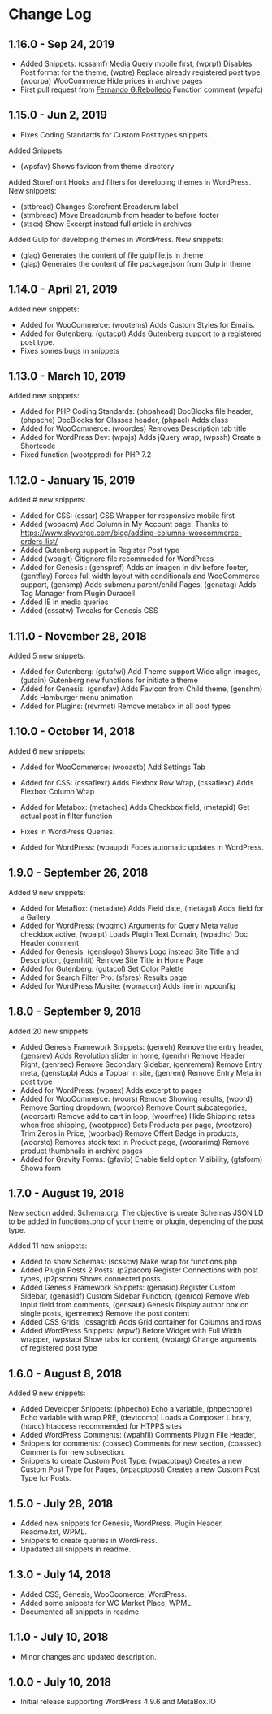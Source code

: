 # Change Log
## 1.16.0 - Sep 24, 2019
- Added Snippets: (cssamf) Media Query mobile first, (wprpf) Disables Post format for the theme, (wptre) Replace already registered post type, (woorpa) WooCommerce Hide prices in archive pages
- First pull request from [Fernando G.Rebolledo](https://github.com/closemarketing/wp-development-toolbox/commits?author=fgrweb) Function comment (wpafc)

## 1.15.0 - Jun 2, 2019
- Fixes Coding Standards for Custom Post types snippets.

Added Snippets:
- (wpsfav) Shows favicon from theme directory

Added Storefront Hooks and filters for developing themes in WordPress. New snippets:
- (sttbread) Changes Storefront Breadcrum label
- (stmbread) Move Breadcrumb from header to before footer
- (stsex) Show Excerpt instead full article in archives

Added Gulp for developing themes in WordPress. New snippets:
- (glag) Generates the content of file gulpfile.js in theme
- (glap) Generates the content of file package.json from Gulp in theme

## 1.14.0 - April 21, 2019
Added new snippets:
- Added for WooCommerce: (wootems) Adds Custom Styles for Emails.
- Added for Gutenberg: (gutacpt) Adds Gutenberg support to a registered post type.
- Fixes somes bugs in snippets
 
## 1.13.0 - March 10, 2019
Added new snippets:
- Added for PHP Coding Standards: (phpahead) DocBlocks file header, (phpache) DocBlocks for Classes header, (phpacl) Adds class
- Added for WooCommerce: (woordes) Removes Description tab title
- Added for WordPress Dev: (wpajs) Adds jQuery wrap, (wpssh) Create a Shortcode
- Fixed function (wootpprod) for PHP 7.2

## 1.12.0 - January 15, 2019
Added # new snippets:
- Added for CSS: (cssar) CSS Wrapper for responsive mobile first
- Added (wooacm) Add Column in My Account page. Thanks to https://www.skyverge.com/blog/adding-columns-woocommerce-orders-list/
- Added Gutenberg support in Register Post type
- Added (wpagit) Gitignore file recommeded for WordPress
- Added for Genesis : (genspref) Adds an imagen in div before footer, (gentflay) Forces full width layout with conditionals and WooCommerce support, (gensmp) Adds submenu parent/child Pages, (genatag) Adds Tag Manager from Plugin Duracell
- Added IE in media queries
- Added (cssatw) Tweaks for Genesis CSS

## 1.11.0 - November 28, 2018
Added 5 new snippets:
- Added for Gutenberg: (gutafwi) Add Theme support Wide align images, (gutain) Gutenberg new functions for initiate a theme
- Added for Genesis: (gensfav) Adds Favicon from Child theme, (genshm) Adds Hamburger menu animation
- Added for Plugins: (revrmet) Remove metabox in all post types

## 1.10.0 - October 14, 2018
Added 6 new snippets:
- Added for WooCommerce: (wooastb) Add Settings Tab

- Added for CSS: (cssaflexr) Adds Flexbox Row Wrap, (cssaflexc) Adds Flexbox Column Wrap
- Added for Metabox: (metachec) Adds Checkbox field, (metapid) Get actual post in filter function
- Fixes in WordPress Queries.
- Added for WordPress: (wpaupd) Foces automatic updates in WordPress.

## 1.9.0 - September 26, 2018
Added 9 new snippets:
- Added for MetaBox: (metadate) Adds Field date, (metagal) Adds field for a Gallery
- Added for WordPress: (wpqmc) Arguments for Query Meta value checkbox active, (wpalpt) Loads Plugin Text Domain, (wpadhc) Doc Header comment
- Added for Genesis: (genslogo) Shows Logo instead Site Title and Description, (genrhtit) Remove Site Title in Home Page
- Added for Gutenberg: (gutacol) Set Color Palette
- Added for Search Filter Pro: (sfsres) Results page
- Added for WordPress Mulsite: (wpmacon) Adds line in wpconfig

## 1.8.0 - September 9, 2018
Added 20 new snippets:
- Added Genesis Framework Snippets: (genreh) Remove the entry header, (gensrev) Adds Revolution slider in home, (genrhr) Remove Header Right, (genrsec) Remove Secondary Sidebar, (genremem) Remove Entry meta, (genstopb) Adds a Topbar in site, (genrem) Remove Entry Meta in post type
- Added for WordPress: (wpaex) Adds excerpt to pages
- Added for WooCommerce: (woors) Remove Showing results, (woord) Remove Sorting dropdown, (woorco) Remove Count subcategories, (woorcart) Remove add to cart in loop, (woorfree) Hide Shipping rates when free shipping, (wootpprod) Sets Products per page, (wootzero) Trim Zeros in Price, (woorbad) Remove Offert Badge in products, (woorsto) Removes stock text in Product page, (woorarimg) Remove product thumbnails in archive pages
- Added for Gravity Forms: (gfavib) Enable field option Visibility, (gfsform) Shows form

## 1.7.0 - August 19, 2018
New section added: Schema.org. The objective is create Schemas JSON LD to be added in functions.php of your theme or plugin, depending of the post type.

Added 11 new snippets:
- Added to show Schemas: (scsscw) Make wrap for functions.php
- Added Plugin Posts 2 Posts: (p2pacon) Register Connections with post types, (p2pscon) Shows connected posts.
- Added Genesis Framework Snippets: (genasid) Register Custom Sidebar, (genasidf) Custom Sidebar Function, (genrco) Remove Web input field from comments, (gensaut) Genesis Display author box on single posts, (genremec) Remove the post content
- Added CSS Grids: (cssagrid) Adds Grid container for Columns and rows
- Added WordPress Snippets: (wpwf) Before Widget with Full Width wrapper, (wpstab) Show tabs for content, (wptarg) Change arguments of registered post type

## 1.6.0 - August 8, 2018
Added 9 new snippets:
- Added Developer Snippets: (phpecho) Echo a variable, (phpechopre) Echo variable with wrap PRE, (devtcomp) Loads a Composer Library, (htacc) htaccess recommended for HTPPS sites
- Added WordPress Comments: (wpahfil) Comments Plugin File Header,
- Snippets for comments: (coasec) Comments for new section, (coassec) Comments for new subsection.
- Snippets to create Custom Post Type: (wpacptpag) Creates a new Custom Post Type for Pages, (wpacptpost) Creates a new Custom Post Type for Posts.

## 1.5.0 - July 28, 2018
- Added new snippets for Genesis, WordPress, Plugin Header, Readme.txt, WPML.
- Snippets to create queries in WordPress.
- Upadated all snippets in readme.

## 1.3.0 - July 14, 2018
- Added CSS, Genesis, WooCoomerce, WordPress.
- Added some snippets for WC Market Place, WPML.
- Documented all snippets in readme.

## 1.1.0 - July 10, 2018
- Minor changes and updated description.

## 1.0.0 - July 10, 2018
- Initial release supporting WordPress 4.9.6 and MetaBox.IO
